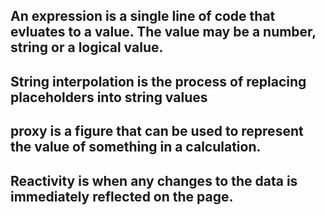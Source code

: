 ## An expression is a single line of code that evluates to a value. The value may be a number, string or a logical value.

## String interpolation is the process of replacing placeholders into string values

## proxy is a figure that can be used to represent the value of something in a calculation.

## Reactivity is when any changes to the data is immediately reflected on the page.
